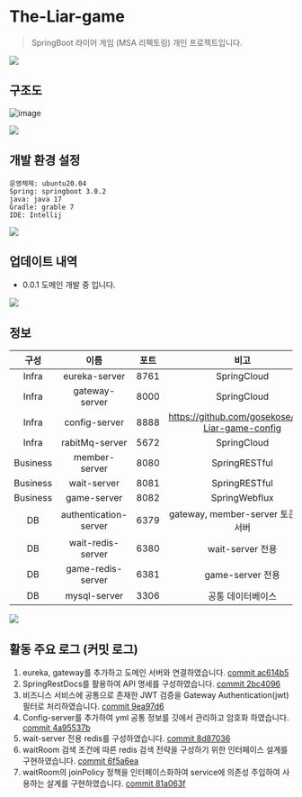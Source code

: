 
# The-Liar-game
> SpringBoot 라이어 게임 (MSA 리펙토링) 개인 프로젝트입니다.

![](../header.png)


## 구조도
![image](https://user-images.githubusercontent.com/88478829/215472607-31bb8f28-7151-4e7b-aee3-375b464b506b.png)

![](../header.png)


## 개발 환경 설정
```
운영체제: ubuntu20.04
Spring: springboot 3.0.2
java: java 17
Gradle: grable 7
IDE: Intellij
```
![](../header.png)

## 업데이트 내역

* 0.0.1 도메인 개발 중 입니다.

![](../header.png)
## 정보
|구성|이름|포트|비고
|:---:|:---:|:---:|:---:|
|Infra|eureka-server|8761|SpringCloud|
|Infra|gateway-server|8000|SpringCloud|
|Infra|config-server|8888|https://github.com/gosekose/The-Liar-game-config|
|Infra|rabitMq-server|5672|SpringCloud|
|Business|member-server|8080|SpringRESTful|
|Business|wait-server|8081|SpringRESTful|
|Business|game-server|8082|SpringWebflux|
|DB|authentication-server|6379|gateway, member-server 토큰 인증 서버|
|DB|wait-redis-server|6380|wait-server 전용|
|DB|game-redis-server|6381|game-server 전용|
|DB|mysql-server|3306|공통 데이터베이스|

![](../header.png)

## 활동 주요 로그 (커밋 로그) 
1. eureka, gateway를 추가하고 도메인 서버와 연결하였습니다. [commit ac614b5](https://github.com/gosekose/The-Liar-game/pull/15/commits/ac614b5bf38ad77511e2da8e798c469a4b5c2393)
2. SpringRestDocs를 활용하여 API 명세를 구성하였습니다. [commit 2bc4096](https://github.com/gosekose/The-Liar-game/commit/2bc409635debee55b638cd233381b7965eaa7aff)
3. 비즈니스 서비스에 공통으로 존재한 JWT 검증을 Gateway Authentication(jwt) 필터로 처리하였습니다. [commit 9ea97d6](https://github.com/gosekose/The-Liar-game/commit/9ea97d65f0e98c86874d66356ec42adb45186f13)
4. Config-server를 추가하여 yml 공통 정보를 깃에서 관리하고 암호화 하였습니다. [commit 4a95537b](https://github.com/gosekose/The-Liar-game/commit/4a95537b2d269227e0ebe9ea3964ec8946202694)
5. wait-server 전용 redis를 구성하였습니다. [commit 8d87036](https://github.com/gosekose/The-Liar-game/commit/8d8703624b712c9c0b24dd8ebf678337f3af6cd0) 
6. waitRoom 검색 조건에 따른 redis 검색 전략을 구성하기 위한 인터페이스 설계를 구현하였습니다. [commit 6f5a6ea](https://github.com/gosekose/The-Liar-game/commit/6f5a6eaf9918e9de71b1542973242fe65c089675)
7. waitRoom의 joinPolicy 정책을 인터페이스화하여 service에 의존성 주입하여 사용하는 살계를 구현하였습니다. [commit 81a063f](https://github.com/gosekose/The-Liar-game/commit/81a063fb2a65a62be0922dc0395c2ed602662fa0) 
